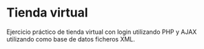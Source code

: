 # Tienda virtual
Ejercicio práctico de tienda virtual con login utilizando PHP y AJAX utilizando como base de datos ficheros XML.
